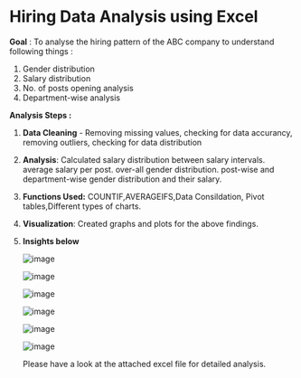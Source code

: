# Hiring Data Analysis using Excel

**Goal** : To analyse the hiring pattern of the ABC company to understand following things :
1. Gender distribution
2. Salary distribution
3. No. of posts opening analysis
4. Department-wise analysis

**Analysis Steps :**
1. **Data Cleaning** - Removing missing values, checking for data accurancy, removing outliers, checking for data distribution
2. **Analysis**:
   Calculated salary distribution between salary intervals.
   average salary per post.
   over-all gender distribution.
   post-wise and department-wise gender distribution and their salary.
3. **Functions Used:** COUNTIF,AVERAGEIFS,Data Consildation, Pivot tables,Different types of charts.
4. **Visualization**: Created graphs and plots for the above findings.
5. **Insights below**
   
   ![image](https://github.com/dshreesr/HiringDataAnalysis/assets/33718332/78eb1f80-e037-4162-bd01-771065c37ff1)

   ![image](https://github.com/dshreesr/HiringDataAnalysis/assets/33718332/c1f7154e-3ddf-4009-8b24-e6258dc2c5ab)
   
   ![image](https://github.com/dshreesr/HiringDataAnalysis/assets/33718332/e4ee5a35-a271-4fae-9f39-bb1a12797989)
  
   ![image](https://github.com/dshreesr/HiringDataAnalysis/assets/33718332/be34efa1-0008-460a-8ab2-279111cb12d1)
   
   ![image](https://github.com/dshreesr/HiringDataAnalysis/assets/33718332/f921a515-df07-4fc0-830f-3f02e71fe411)
   
   ![image](https://github.com/dshreesr/HiringDataAnalysis/assets/33718332/a9c67da1-dcbc-4679-8aa1-18ea9575986d)
   
   Please have a look at the attached excel file for detailed analysis.


